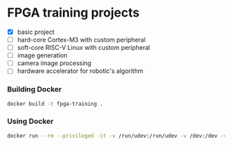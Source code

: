 # FPGA training projects

- [x] basic project
- [ ] hard-core Cortex-M3 with custom peripheral
- [ ] soft-core RISC-V Linux with custom peripheral
- [ ] image generation
- [ ] camera image processing
- [ ] hardware accelerator for robotic's algorithm

### Building Docker

```bash
docker build -t fpga-training .
```

### Using Docker

```bash
docker run --rm --privileged -it -v /run/udev:/run/udev -v /dev:/dev -v "$PWD":/project -w /project fpga-training bash
```
